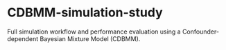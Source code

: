 # CDBMM-simulation-study
Full simulation workflow and performance evaluation using a Confounder-dependent Bayesian Mixture Model (CDBMM).
